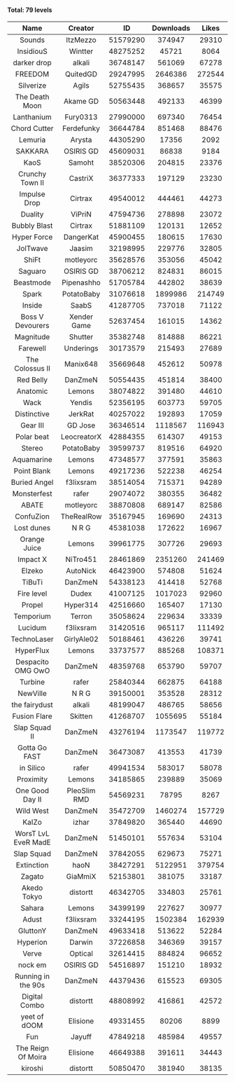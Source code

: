 #### Total: 79 levels

| Name | Creator | ID | Downloads | Likes |
|:---:|:---:|:---:|:---:|:---:|
| Sounds | ItzMezzo | 51579290 | 374947 | 29310
| InsidiouS | Wintter | 48275252 | 45721 | 8064
| darker drop | alkali | 36748147 | 561069 | 67278
| FREEDOM | QuitedGD | 29247995 | 2646386 | 272544
| Silverize | Agils | 52755435 | 368657 | 35575
| The Death Moon | Akame GD | 50563448 | 492133 | 46399
| Lanthanium | Fury0313 | 27990000 | 697340 | 76454
| Chord Cutter | Ferdefunky | 36644784 | 851468 | 88476
| Lemuria | Arysta | 44305290 | 17356 | 2092
| SAKKARA | OSIRIS GD | 45609031 | 86838 | 9184
| KaoS | Samoht | 38520306 | 204815 | 23376
| Crunchy Town II | CastriX | 36377333 | 197129 | 23230
| Impulse Drop  | Cirtrax | 49540012 | 444461 | 44273
| Duality | ViPriN | 47594736 | 278898 | 23072
| Bubbly Blast | Cirtrax | 51881109 | 120131 | 12652
| Hyper Force | DangerKat | 45900455 | 180615 | 17630
| JolTwave | Jaasim | 32198995 | 229776 | 32805
| ShiFt | motleyorc | 35628576 | 353056 | 45042
| Saguaro | OSIRIS GD | 38706212 | 824831 | 86015
| Beastmode | Pipenashho | 51705784 | 442802 | 38639
| Spark | PotatoBaby | 31076618 | 1899986 | 214749
| Inside | SaabS | 41287705 | 737018 | 71122
| Boss V Devourers | Xender Game | 52637454 | 161015 | 14362
| Magnitude | Shutter | 35382748 | 814888 | 86221
| Farewell | Underings | 30173579 | 215493 | 27689
| The Colossus II | Manix648 | 35669648 | 452612 | 50978
| Red Belly | DanZmeN | 50554435 | 451814 | 38400
| Anatomic | Lemons | 38074822 | 391480 | 44610
| Wack | Yendis | 52356195 | 603773 | 59705
| Distinctive | JerkRat | 40257022 | 192893 | 17059
| Gear III | GD Jose | 36346514 | 1118567 | 116943
| Polar beat | LeocreatorX | 42884355 | 614307 | 49153
| Stereo | PotatoBaby | 39599737 | 819516 | 64920
| Aquamarine | Lemons | 47348577 | 377591 | 35863
| Point Blank | Lemons | 49217236 | 522238 | 46254
| Buried Angel | f3lixsram | 38514054 | 715371 | 94289
| Monsterfest | rafer | 29074072 | 380355 | 36482
| ABATE | motleyorc | 38870808 | 689147 | 82586
| ConfuZion | TheRealRow | 35167945 | 169690 | 24313
| Lost dunes | N R G | 45381038 | 172622 | 16967
| Orange Juice | Lemons | 39961775 | 307726 | 29693
| Impact X | NiTro451 | 28461869 | 2351260 | 241469
| Elzeko | AutoNick | 46423900 | 574808 | 51624
| TiBuTi | DanZmeN | 54338123 | 414418 | 52768
| Fire level | Dudex | 41007125 | 1017023 | 92960
| Propel | Hyper314 | 42516660 | 165407 | 17130
| Temporium | Terron | 35058624 | 229634 | 33339
| Lucidum | f3lixsram | 31420516 | 965117 | 111492
| TechnoLaser | GirlyAle02 | 50188461 | 436226 | 39741
| HyperFlux | Lemons | 33737577 | 885268 | 108371
| Despacito OMG OwO | DanZmeN | 48359768 | 653790 | 59707
| Turbine | rafer | 25840344 | 662875 | 64188
| NewVille | N R G | 39150001 | 353528 | 28312
| the fairydust | alkali | 48199047 | 486765 | 58656
| Fusion Flare | Skitten | 41268707 | 1055695 | 55184
| Slap Squad II | DanZmeN | 43276194 | 1173547 | 119772
| Gotta Go FAST | DanZmeN | 36473087 | 413553 | 41739
| in Silico | rafer | 49941534 | 583017 | 58078
| Proximity | Lemons | 34185865 | 239889 | 35069
| One Good Day II | PleoSlim RMD | 54569231 | 78795 | 8267
| Wild West | DanZmeN | 35472709 | 1460274 | 157729
| KaIZo | izhar | 37849820 | 365440 | 44690
| WorsT LvL EveR MadE | DanZmeN | 51450101 | 557634 | 53104
| Slap Squad | DanZmeN | 37842055 | 629673 | 75271
| Extinction | haoN | 38427291 | 5122951 | 379754
| Zagato | GiaMmiX | 52153801 | 381075 | 33187
| Akedo Tokyo | distortt | 46342705 | 334803 | 25761
| Sahara | Lemons | 34399199 | 227627 | 30977
| Adust | f3lixsram | 33244195 | 1502384 | 162939
| GluttonY | DanZmeN | 49633418 | 513622 | 52284
| Hyperion | Darwin | 37226858 | 346369 | 39157
| Verve | Optical | 32614415 | 884824 | 96652
| nock em | OSIRIS GD | 54516897 | 151210 | 18932
| Running in the 90s | DanZmeN | 44379436 | 615523 | 69305
| Digital Combo | distortt | 48808992 | 416861 | 42572
| yeet of dOOM | Elisione | 49331455 | 80206 | 8899
| Fun | Jayuff | 47849218 | 485984 | 49557
| The Reign Of Moira | Elisione | 46649388 | 391611 | 34443
| kiroshi | distortt | 50850470 | 381940 | 38135

